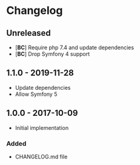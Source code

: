 # Changelog

<!-- There is always Unreleased section on the top. Subsections (Added, Changed, Fixed, Removed) should be added as needed. -->
## Unreleased
- [**BC**] Require php 7.4 and update dependencies
- [**BC**] Drop Symfony 4 support

## 1.1.0 - 2019-11-28
- Update dependencies
- Allow Symfony 5

## 1.0.0 - 2017-10-09
- Initial implementation

### Added
- CHANGELOG.md file
